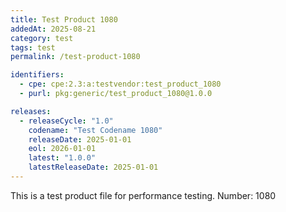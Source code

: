 ```yaml
---
title: Test Product 1080
addedAt: 2025-08-21
category: test
tags: test
permalink: /test-product-1080

identifiers:
  - cpe: cpe:2.3:a:testvendor:test_product_1080
  - purl: pkg:generic/test_product_1080@1.0.0

releases:
  - releaseCycle: "1.0"
    codename: "Test Codename 1080"
    releaseDate: 2025-01-01
    eol: 2026-01-01
    latest: "1.0.0"
    latestReleaseDate: 2025-01-01
---
```


This is a test product file for performance testing. Number: 1080
